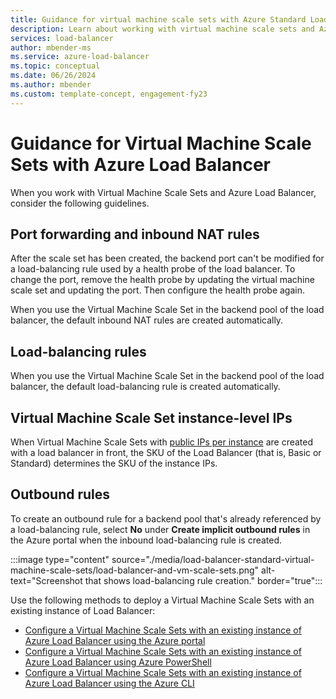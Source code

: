 ```yaml
---
title: Guidance for virtual machine scale sets with Azure Standard Load Balancer
description: Learn about working with virtual machine scale sets and Azure Standard Load Balancer.
services: load-balancer
author: mbender-ms
ms.service: azure-load-balancer
ms.topic: conceptual
ms.date: 06/26/2024
ms.author: mbender
ms.custom: template-concept, engagement-fy23
---
```


# Guidance for Virtual Machine Scale Sets with Azure Load Balancer

When you work with Virtual Machine Scale Sets and Azure Load Balancer, consider the following guidelines.

## Port forwarding and inbound NAT rules

After the scale set has been created, the backend port can't be modified for a load-balancing rule used by a health probe of the load balancer. To change the port, remove the health probe by updating the virtual machine scale set and updating the port. Then configure the health probe again.

When you use the Virtual Machine Scale Set in the backend pool of the load balancer, the default inbound NAT rules are created automatically.
  
## Load-balancing rules

When you use the Virtual Machine Scale Set in the backend pool of the load balancer, the default load-balancing rule is created automatically.

## Virtual Machine Scale Set instance-level IPs

When Virtual Machine Scale Sets with [public IPs per instance](/azure/virtual-machine-scale-sets/virtual-machine-scale-sets-networking) are created with a load balancer in front,  the SKU of the Load Balancer (that is, Basic or Standard) determines the SKU of the instance IPs.

## Outbound rules

To create an outbound rule for a backend pool that's already referenced by a load-balancing rule, select **No** under **Create implicit outbound rules** in the Azure portal when the inbound load-balancing rule is created.

  :::image type="content" source="./media/load-balancer-standard-virtual-machine-scale-sets/load-balancer-and-vm-scale-sets.png" alt-text="Screenshot that shows load-balancing rule creation." border="true":::

Use the following methods to deploy a Virtual Machine Scale Sets with an existing instance of Load Balancer:

* [Configure a Virtual Machine Scale Sets with an existing instance of Azure Load Balancer using the Azure portal](./configure-vm-scale-set-portal.md)
* [Configure a Virtual Machine Scale Sets with an existing instance of Azure Load Balancer using Azure PowerShell](./configure-vm-scale-set-powershell.md)
* [Configure a Virtual Machine Scale Sets with an existing instance of Azure Load Balancer using the Azure CLI](./configure-vm-scale-set-cli.md)
